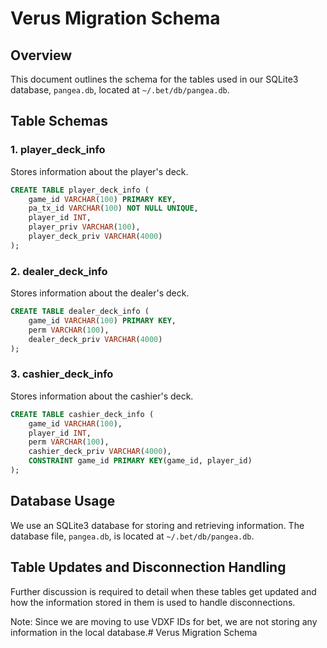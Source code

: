# Verus Migration Schema

## Overview

This document outlines the schema for the tables used in our SQLite3 database, `pangea.db`, located at `~/.bet/db/pangea.db`.

## Table Schemas

### 1. player_deck_info

Stores information about the player's deck.

```sql
CREATE TABLE player_deck_info (
    game_id VARCHAR(100) PRIMARY KEY,
    pa_tx_id VARCHAR(100) NOT NULL UNIQUE,
    player_id INT,
    player_priv VARCHAR(100),
    player_deck_priv VARCHAR(4000)
);
```

### 2. dealer_deck_info

Stores information about the dealer's deck.

```sql
CREATE TABLE dealer_deck_info (
    game_id VARCHAR(100) PRIMARY KEY,
    perm VARCHAR(100),
    dealer_deck_priv VARCHAR(4000)
);
```

### 3. cashier_deck_info

Stores information about the cashier's deck.

```sql
CREATE TABLE cashier_deck_info (
    game_id VARCHAR(100),
    player_id INT,
    perm VARCHAR(100),
    cashier_deck_priv VARCHAR(4000),
    CONSTRAINT game_id PRIMARY KEY(game_id, player_id)
);
```

## Database Usage

We use an SQLite3 database for storing and retrieving information. The database file, `pangea.db`, is located at `~/.bet/db/pangea.db`.

## Table Updates and Disconnection Handling

Further discussion is required to detail when these tables get updated and how the information stored in them is used to handle disconnections.

Note: Since we are moving to use VDXF IDs for bet, we are not storing any information in the local database.# Verus Migration Schema
